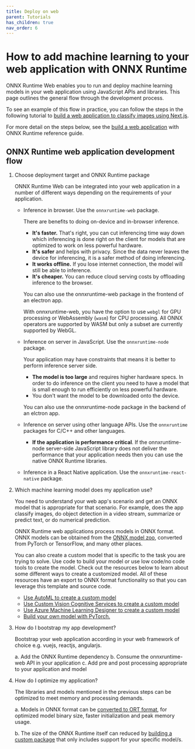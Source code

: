 ```yaml
---
title: Deploy on web
parent: Tutorials
has_children: true
nav_order: 6
---
```


# How to add machine learning to your web application with ONNX Runtime

ONNX Runtime Web enables you to run and deploy machine learning models in your web application using JavaScript APIs and libraries. This page outlines the general flow through the development process.

To see an example of this flow in practice, you can follow the steps in the following tutorial to [build a web application to classify images using Next.js](classify-images-nextjs-github-template.md).

For more detail on the steps below, see the [build a web application](../../reference/build-web-app.md) with ONNX Runtime reference guide.

## ONNX Runtime web application development flow

1. Choose deployment target and ONNX Runtime package

   ONNX Runtime Web can be integrated into your web application in a number of different ways depending on the requirements of your application.

   * Inference in browser. Use the `onnxruntime-web` package.

     There are benefits to doing on-device and in-browser inference.

     * **It's faster.** That's right, you can cut inferencing time way down which inferencing is done right on the client for models that are optimized to work on less powerful hardware.
     * **It's safer** and helps with privacy. Since the data never leaves the device for inferencing, it is a safer method of doing inferencing.
     * **It works offline.** If you lose internet connection, the model will still be able to inference.
     * **It's cheaper.** You can reduce cloud serving costs by offloading inference to the browser.

     You can also use the onnxruntime-web package in the frontend of an electron app.

     With onnxruntime-web, you have the option to use `webgl` for GPU processing or WebAssembly (`wasm`) for CPU processing. All ONNX operators are supported by WASM but only a subset are currently supported by WebGL.

   * Inference on server in JavaScript. Use the `onnxruntime-node` package.

     Your application may have constraints that means it is better to perform inference server side.

     * **The model is too large** and requires higher hardware specs. In order to do inference on the client you need to have a model that is small enough to run efficiently on less powerful hardware.
     * You don't want the model to be downloaded onto the device.

     You can also use the onnxruntime-node package in the backend of an elctron app.

   * Inference on server using other language APIs. Use the `onnxruntime` packages for C/C++ and other languages.

     * **If the application is performance critical**. If the onnxruntime-node server-side JavaScript library does not deliver the performance that your application needs then you can use the native ONNX Runtime libraries.

   * Inference in a React Native application. Use the `onnxruntime-react-native` package.

2. Which machine learning model does my application use?

   You need to understand your web app's scenario and get an ONNX model that is appropriate for that scenario. For example, does the app classify images, do object detection in a video stream, summarize or predict text, or do numerical prediction.

   ONNX Runtime web applications process models in ONNX format. ONNX models can be obtained from the [ONNX model zoo](https://github.com/onnx/models), converted from PyTorch or TensorFlow, and many other places.

   You can also create a custom model that is specific to the task you are trying to solve. Use code to build your model or use low code/no code tools to create the model. Check out the resources below to learn about some different ways to create a customized model. All of these resources have an export to ONNX format functionality so that you can leverage this template and source code.

   * [Use AutoML to create a custom model](https://docs.microsoft.com/azure/machine-learning/concept-automated-ml)
   * [Use Custom Vision Cognitive Services to create a custom model](https://docs.microsoft.com/azure/cognitive-services/custom-vision-service/overview)
   * [Use Azure Machine Learning Designer to create a custom model](https://docs.microsoft.com/en-us/azure/machine-learning/concept-designer)
   * [Build your own model with PyTorch.](https://docs.microsoft.com/learn/paths/pytorch-fundamentals/)

3. How do I bootstrap my app development?

   Bootstrap your web application according in your web framework of choice e.g. vuejs, reactjs, angularjs.

   a. Add the ONNX Runtime dependency
   b. Consume the onnxruntime-web API in your application
   c. Add pre and post processing appropriate to your application and model

4. How do I optimize my application?

   The libraries and models mentioned in the previous steps can be optimized to meet memory and processing demands.

   a. Models in ONNX format can be [converted to ORT format](../../reference/ort-model-format.md), for optimized model binary size, faster initialization and peak memory usage.

   b. The size of the ONNX Runtime itself can reduced by [building a custom package](../../build/custom.md) that only includes support for your specific model/s.
